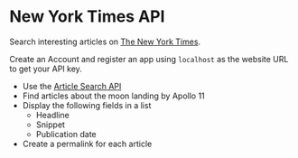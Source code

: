 # New York Times API

Search interesting articles on
[The New York Times](https://developer.nytimes.com/). 

Create an Account and register an app using `localhost` as the website URL to
get your API key.

- Use the
  [Article Search API][1]
- Find articles about the moon landing by Apollo 11
- Display the following fields in a list
  - Headline
  - Snippet
  - Publication date
- Create a permalink for each article

[1]: https://developer.nytimes.com/docs/articlesearch-product/1/overview
